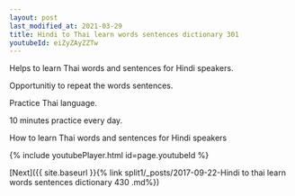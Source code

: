 ```yaml
---
layout: post
last_modified_at: 2021-03-29
title: Hindi to Thai learn words sentences dictionary 301 
youtubeId: eiZyZAyZZTw
---
```

 
 
Helps to learn Thai words and sentences for Hindi speakers.

Opportunitiy to repeat the words sentences. 

Practice Thai language. 
 
10 minutes practice every day. 
 
How to learn Thai words and sentences for Hindi speakers 
 
{% include youtubePlayer.html id=page.youtubeId %}
 
 
[Next]({{ site.baseurl }}{% link  split1/_posts/2017-09-22-Hindi to thai learn words sentences dictionary 430 .md%})
 
